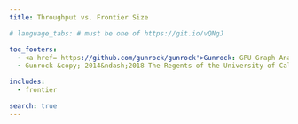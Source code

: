 ```yaml
---
title: Throughput vs. Frontier Size

# language_tabs: # must be one of https://git.io/vQNgJ

toc_footers:
  - <a href='https://github.com/gunrock/gunrock'>Gunrock: GPU Graph Analytics</a>
  - Gunrock &copy; 2014&ndash;2018 The Regents of the University of California.

includes:
  - frontier

search: true
---
```

